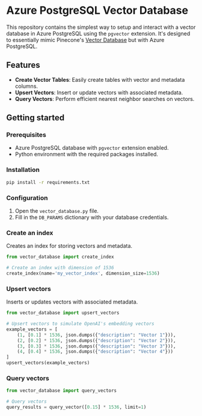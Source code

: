 # Azure PostgreSQL Vector Database

This repository contains the simplest way to setup and interact with a vector database in Azure PostgreSQL using the `pgvector` extension. It's designed to essentially mimic Pinecone's [Vector Database](https://www.pinecone.io/product/) but with Azure PostgreSQL.

## Features

- **Create Vector Tables**: Easily create tables with vector and metadata columns.
- **Upsert Vectors**: Insert or update vectors with associated metadata.
- **Query Vectors**: Perform efficient nearest neighbor searches on vectors.

## Getting started
### Prerequisites

- Azure PostgreSQL database with `pgvector` extension enabled.
- Python environment with the required packages installed.

### Installation
```bash
pip install -r requirements.txt
```

### Configuration
1. Open the `vector_database.py` file.
2. Fill in the `DB_PARAMS` dictionary with your database credentials.

### Create an index
Creates an index for storing vectors and metadata.

```python
from vector_database import create_index

# Create an index with dimension of 1536
create_index(name='my_vector_index', dimension_size=1536)
```

### Upsert vectors
Inserts or updates vectors with associated metadata.

```python
from vector_database import upsert_vectors

# Upsert vectors to simulate OpenAI's embedding vectors
example_vectors = [
    (1, [0.1] * 1536, json.dumps({"description": "Vector 1"})),
    (2, [0.2] * 1536, json.dumps({"description": "Vector 2"})),
    (3, [0.3] * 1536, json.dumps({"description": "Vector 3"})),
    (4, [0.4] * 1536, json.dumps({"description": "Vector 4"}))
]
upsert_vectors(example_vectors)
```

### Query vectors
```python
from vector_database import query_vectors

# Query vectors
query_results = query_vector([0.15] * 1536, limit=1)
```